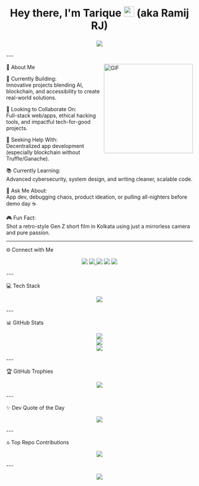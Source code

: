 <!-- Profile README for Tarique Anowar Mullick --><h1 align="center">Hey there, I'm Tarique <img src="https://media.giphy.com/media/hvRJCLFzcasrR4ia7z/giphy.gif" width="28"> (aka Ramij RJ)</h1>
<h3 align="center"><img src="https://readme-typing-svg.herokuapp.com?font=Fira+Code&size=22&pause=1000&color=00F7FF&center=true&vCenter=true&width=435&lines=Tech+Explorer+%7C+Problem+Solver+%7C+Creative+Coder" /></h3>
---

<img align="right" alt="GIF" height="240px" src="https://media.giphy.com/media/qgQUggAC3Pfv687qPC/giphy.gif" />💫 About Me

🚀 Currently Building:<br>Innovative projects blending AI, blockchain, and accessibility to create real-world solutions.

🤝 Looking to Collaborate On:<br>Full-stack web/apps, ethical hacking tools, and impactful tech-for-good projects.

🧠 Seeking Help With:<br>Decentralized app development (especially blockchain without Truffle/Ganache).

📚 Currently Learning:<br>Advanced cybersecurity, system design, and writing cleaner, scalable code.

💬 Ask Me About:<br>App dev, debugging chaos, product ideation, or pulling all-nighters before demo day ☕

🎮 Fun Fact:<br>Shot a retro-style Gen Z short film in Kolkata using just a mirrorless camera and pure passion.



---

🌐 Connect with Me

<p align="center">
  <a href="https://discord.gg/tariqueanowarmullick"><img src="https://skillicons.dev/icons?i=discord" /></a>
  <a href="https://facebook.com/share/1CGSFmhftj/">
  <img src="https://img.shields.io/badge/Facebook-1877F2?style=for-the-badge&logo=facebook&logoColor=white" />
</a>
  <a href="https://instagram.com/ramij_rj_?igsh=eXN2cjZxeHJsam5q"><img src="https://skillicons.dev/icons?i=instagram" /></a>
  <a href="https://www.linkedin.com/in/tarique-anowar-mullick-b45208370"><img src="https://skillicons.dev/icons?i=linkedin" /></a>
  <a href="mailto:ramijrjmullick@gmail.com"><img src="https://skillicons.dev/icons?i=gmail" /></a>
</p>
---

💻 Tech Stack

<p align="center">
  <img src="https://skillicons.dev/icons?i=python,java,cpp,c,mysql,git,github,lightroom,canva" />
</p>
---

📊 GitHub Stats

<p align="center">
  <img src="https://github-readme-stats.vercel.app/api?username=Tarique-A-Mullick&theme=radical&show_icons=true&hide_border=false" /><br>
  <img src="https://streak-stats.demolab.com?user=Tarique-A-Mullick&theme=radical&hide_border=false" /><br>
  <img src="https://github-readme-stats.vercel.app/api/top-langs/?username=Tarique-A-Mullick&layout=compact&theme=radical&hide_border=false" />
</p>
---

🏆 GitHub Trophies

<p align="center">
  <img src="https://github-profile-trophy.vercel.app/?username=Tarique-A-Mullick&theme=algolia&no-frame=false&no-bg=false&margin-w=10" />
</p>
---

✨ Dev Quote of the Day

<p align="center">
  <img src="https://quotes-github-readme.vercel.app/api?type=horizontal&theme=radical" />
</p>
---

🔝 Top Repo Contributions

<p align="center">
  <img src="https://github-contributor-stats.vercel.app/api?username=Tarique-A-Mullick&limit=5&theme=radical&combine_all_yearly_contributions=true" />
</p>
---

<p align="center">
  <img src="https://visitcount.itsvg.in/api?id=Tarique-A-Mullick&icon=0&color=0" />
</p><!-- Created using GPT & GPRM https://gprm.itsvg.in -->
